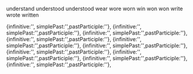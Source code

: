  
understand understood understood
wear wore worn
win won won
write wrote written

{infinitive:'', simplePast:'',pastParticiple:''},
{infinitive:'', simplePast:'',pastParticiple:''},
{infinitive:'', simplePast:'',pastParticiple:''},
{infinitive:'', simplePast:'',pastParticiple:''},
{infinitive:'', simplePast:'',pastParticiple:''},
{infinitive:'', simplePast:'',pastParticiple:''},
{infinitive:'', simplePast:'',pastParticiple:''},
{infinitive:'', simplePast:'',pastParticiple:''},
{infinitive:'', simplePast:'',pastParticiple:''},
{infinitive:'', simplePast:'',pastParticiple:''},
